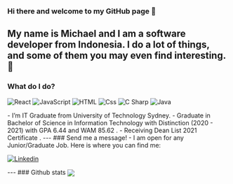 ### Hi there and welcome to my GitHub page 👋
My name is Michael and I am a software developer from Indonesia. 
I do a lot of things, and some of them you may even find interesting.🤞
---
### What do I do?
<p>
  <img alt="React" src="https://img.shields.io/badge/React-61DAFB?logo=react&logoColor=white&style=for-the-badge" />
  <img alt="JavaScript" src="https://img.shields.io/badge/JavaScript-F7DF1E?logo=javascript&logoColor=white&style=for-the-badge"/>
  <img alt="HTML" src="https://img.shields.io/badge/HTML-E34F26?logo=html5&logoColor=white&style=for-the-badge" />
  <img alt="Css" src="https://img.shields.io/badge/CSS-1572B6?logo=css3&logoColor=white&style=for-the-badge" />
  <img alt="C Sharp" src="https://img.shields.io/badge/C%23-239120?logo=c-sharp&logoColor=white&style=for-the-badge" />
  <img alt="Java" src="https://iconscout.com/icon/java-60" />
</p>
<a>- I’m IT Graduate from University of Technology Sydney</a>. 
<a>- Graduate in Bachelor of Science in Information Technology with Distinction (2020 - 2021) with GPA 6.44 and WAM 85.62 </a>.
<a>- Receiving Dean List 2021 Certificate </a>.
---
### Send me a message!
- I am open for any Junior/Graduate Job. Here is where you can find me:
<p>
  <a href="https://www.linkedin.com/in/michael-ryo-72085218a/"><img alt="Linkedin" src="https://img.shields.io/badge/linkedin-0077B5?logo=linkedin&logoColor=white&style=for-the-badge" /></a>
</p>
---
### Github stats
<img align="center" src="https://github-readme-stats.vercel.app/api?username=michaelryo&count_private=true&title_color=FD9047&icon_color=FD9047&text_color=0C2233&custom_title=Michael+Ryo's+GitHub+Stats&show_icons=true" />
